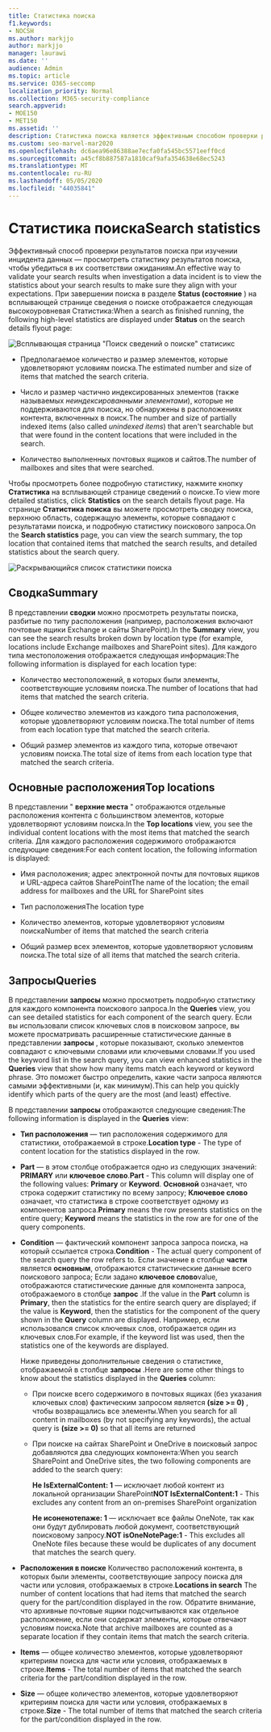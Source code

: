 ```yaml
---
title: Статистика поиска
f1.keywords:
- NOCSH
ms.author: markjjo
author: markjjo
manager: laurawi
ms.date: ''
audience: Admin
ms.topic: article
ms.service: O365-seccomp
localization_priority: Normal
ms.collection: M365-security-compliance
search.appverid:
- MOE150
- MET150
ms.assetid: ''
description: Статистика поиска является эффективным способом проверки результатов поиска и отображения всплывающей страницы "сведения о поиске".
ms.custom: seo-marvel-mar2020
ms.openlocfilehash: dc6aea96e86388ae7ecfa0fa545bc5571eeff0cd
ms.sourcegitcommit: a45cf8b887587a1810caf9afa354638e68ec5243
ms.translationtype: MT
ms.contentlocale: ru-RU
ms.lasthandoff: 05/05/2020
ms.locfileid: "44035841"
---
```

# <a name="search-statistics"></a><span data-ttu-id="a5524-103">Статистика поиска</span><span class="sxs-lookup"><span data-stu-id="a5524-103">Search statistics</span></span>

<span data-ttu-id="a5524-104">Эффективный способ проверки результатов поиска при изучении инцидента данных — просмотреть статистику результатов поиска, чтобы убедиться в их соответствии ожиданиям.</span><span class="sxs-lookup"><span data-stu-id="a5524-104">An effective way to validate your search results when investigation a data incident is to view the statistics about your search results to make sure they align with your expectations.</span></span> <span data-ttu-id="a5524-105">При завершении поиска в разделе **Status (состояние** ) на всплывающей странице сведения о поиске отображается следующая высокоуровневая Статистика:</span><span class="sxs-lookup"><span data-stu-id="a5524-105">When a search as finished running, the following high-level statistics are displayed under **Status** on the search details flyout page:</span></span>

![Всплывающая страница "Поиск сведений о поиске" статисикс](../media/SearchDetailsFlyout.png)

- <span data-ttu-id="a5524-107">Предполагаемое количество и размер элементов, которые удовлетворяют условиям поиска.</span><span class="sxs-lookup"><span data-stu-id="a5524-107">The estimated number and size of items that matched the search criteria.</span></span>

- <span data-ttu-id="a5524-108">Число и размер частично индексированных элементов (также называемых *неиндексированными элементами*), которые не поддерживаются для поиска, но обнаружены в расположениях контента, включенных в поиск.</span><span class="sxs-lookup"><span data-stu-id="a5524-108">The number and size of partially indexed items (also called *unindexed items*) that aren't searchable but that were found in the content locations that were included in the search.</span></span>

- <span data-ttu-id="a5524-109">Количество выполненных почтовых ящиков и сайтов.</span><span class="sxs-lookup"><span data-stu-id="a5524-109">The number of mailboxes and sites that were searched.</span></span>

<span data-ttu-id="a5524-110">Чтобы просмотреть более подробную статистику, нажмите кнопку **Статистика** на всплывающей странице сведений о поиске.</span><span class="sxs-lookup"><span data-stu-id="a5524-110">To view more detailed statistics, click **Statistics** on the search details flyout page.</span></span> <span data-ttu-id="a5524-111">На странице **Статистика поиска** вы можете просмотреть сводку поиска, верхнюю область, содержащую элементы, которые совпадают с результатами поиска, и подробную статистику поискового запроса.</span><span class="sxs-lookup"><span data-stu-id="a5524-111">On the **Search statistics** page, you can view the search summary, the top location that contained items that matched the search results, and detailed statistics about the search query.</span></span>

![Раскрывающийся список статистики поиска](../media/SearchStatisticsDropDownList.png)

## <a name="summary"></a><span data-ttu-id="a5524-113">Сводка</span><span class="sxs-lookup"><span data-stu-id="a5524-113">Summary</span></span>

<span data-ttu-id="a5524-114">В представлении **сводки** можно просмотреть результаты поиска, разбитые по типу расположения (например, расположения включают почтовые ящики Exchange и сайты SharePoint).</span><span class="sxs-lookup"><span data-stu-id="a5524-114">In the **Summary** view, you can see the search results broken down by location type (for example, locations include Exchange mailboxes and SharePoint sites).</span></span> <span data-ttu-id="a5524-115">Для каждого типа местоположения отображается следующая информация:</span><span class="sxs-lookup"><span data-stu-id="a5524-115">The following information is displayed for each location type:</span></span>

- <span data-ttu-id="a5524-116">Количество местоположений, в которых были элементы, соответствующие условиям поиска.</span><span class="sxs-lookup"><span data-stu-id="a5524-116">The number of locations that had items that matched the search criteria.</span></span>

- <span data-ttu-id="a5524-117">Общее количество элементов из каждого типа расположения, которые удовлетворяют условиям поиска.</span><span class="sxs-lookup"><span data-stu-id="a5524-117">The total number of items from each location type that matched the search criteria.</span></span>

- <span data-ttu-id="a5524-118">Общий размер элементов из каждого типа, которые отвечают условиям поиска.</span><span class="sxs-lookup"><span data-stu-id="a5524-118">The total size of items from each location type that matched the search criteria.</span></span>

## <a name="top-locations"></a><span data-ttu-id="a5524-119">Основные расположения</span><span class="sxs-lookup"><span data-stu-id="a5524-119">Top locations</span></span>

<span data-ttu-id="a5524-120">В представлении " **верхние места** " отображаются отдельные расположения контента с большинством элементов, которые удовлетворяют условиям поиска.</span><span class="sxs-lookup"><span data-stu-id="a5524-120">In the **Top locations** view, you see the individual content locations with the most items that matched the search criteria.</span></span> <span data-ttu-id="a5524-121">Для каждого расположения содержимого отображаются следующие сведения:</span><span class="sxs-lookup"><span data-stu-id="a5524-121">For each content location, the following information is displayed:</span></span>

- <span data-ttu-id="a5524-122">Имя расположения; адрес электронной почты для почтовых ящиков и URL-адреса сайтов SharePoint</span><span class="sxs-lookup"><span data-stu-id="a5524-122">The name of the location; the email address for mailboxes and the URL for SharePoint sites</span></span>

- <span data-ttu-id="a5524-123">Тип расположения</span><span class="sxs-lookup"><span data-stu-id="a5524-123">The location type</span></span>

- <span data-ttu-id="a5524-124">Количество элементов, которые удовлетворяют условиям поиска</span><span class="sxs-lookup"><span data-stu-id="a5524-124">Number of items that matched the search criteria</span></span>

- <span data-ttu-id="a5524-125">Общий размер всех элементов, которые удовлетворяют условиям поиска.</span><span class="sxs-lookup"><span data-stu-id="a5524-125">The total size of all items that matched the search criteria.</span></span>

## <a name="queries"></a><span data-ttu-id="a5524-126">Запросы</span><span class="sxs-lookup"><span data-stu-id="a5524-126">Queries</span></span>

<span data-ttu-id="a5524-127">В представлении **запросы** можно просмотреть подробную статистику для каждого компонента поискового запроса.</span><span class="sxs-lookup"><span data-stu-id="a5524-127">In the **Queries** view, you can see detailed statistics for each component of the search query.</span></span> <span data-ttu-id="a5524-128">Если вы использовали список ключевых слов в поисковом запросе, вы можете просматривать расширенные статистические данные в представлении **запросы** , которые показывают, сколько элементов совпадают с ключевыми словами или ключевыми словами.</span><span class="sxs-lookup"><span data-stu-id="a5524-128">If you used the keyword list in the search query, you can view enhanced statistics in the **Queries** view  that show how many items match each keyword or keyword phrase.</span></span> <span data-ttu-id="a5524-129">Это поможет быстро определить, какие части запроса являются самыми эффективными (и, как минимум).</span><span class="sxs-lookup"><span data-stu-id="a5524-129">This can help you quickly identify which parts of the query are the most (and least) effective.</span></span> 

<span data-ttu-id="a5524-130">В представлении **запросы** отображаются следующие сведения:</span><span class="sxs-lookup"><span data-stu-id="a5524-130">The following information is displayed in the **Queries** view:</span></span>

 - <span data-ttu-id="a5524-131">**Тип расположения** — тип расположения содержимого для статистики, отображаемой в строке.</span><span class="sxs-lookup"><span data-stu-id="a5524-131">**Location type** - The type of content location for the statistics displayed in the row.</span></span>

- <span data-ttu-id="a5524-132">**Part** — в этом столбце отображается одно из следующих значений: **PRIMARY** или **ключевое слово**.</span><span class="sxs-lookup"><span data-stu-id="a5524-132">**Part** - This column will display one of the following values: **Primary** or **Keyword**.</span></span> <span data-ttu-id="a5524-133">**Основной** означает, что строка содержит статистику по всему запросу; **Ключевое слово** означает, что статистика в строке соответствует одному из компонентов запроса.</span><span class="sxs-lookup"><span data-stu-id="a5524-133">**Primary** means the row presents statistics on the entire query; **Keyword** means the statistics in the row are for one of the query components.</span></span>

- <span data-ttu-id="a5524-134">**Condition** — фактический компонент запроса запроса поиска, на который ссылается строка.</span><span class="sxs-lookup"><span data-stu-id="a5524-134">**Condition** - The actual query component of the search query the row refers to.</span></span> <span data-ttu-id="a5524-135">Если значение в столбце **части** является **основным**, отображаются статистические данные всего поискового запроса; Если задано **ключевое слово**value, отображаются статистические данные для компонента запроса, отображаемого в столбце **запрос** .</span><span class="sxs-lookup"><span data-stu-id="a5524-135">If the value in the **Part** column is **Primary**, then the statistics for the entire search query are displayed; if the value is **Keyword**, then the statistics for the component of the query shown in the **Query** column are displayed.</span></span> <span data-ttu-id="a5524-136">Например, если использовался список ключевых слов, отображается один из ключевых слов.</span><span class="sxs-lookup"><span data-stu-id="a5524-136">For example, if the keyword list was used, then the statistics one of the keywords are displayed.</span></span>

  <span data-ttu-id="a5524-137">Ниже приведены дополнительные сведения о статистике, отображаемой в столбце **запросы** .</span><span class="sxs-lookup"><span data-stu-id="a5524-137">Here are some other things to know about the statistics displayed in the **Queries** column:</span></span>
  
  - <span data-ttu-id="a5524-138">При поиске всего содержимого в почтовых ящиках (без указания ключевых слов) фактическим запросом является **(size >= 0)** , чтобы возвращались все элементы.</span><span class="sxs-lookup"><span data-stu-id="a5524-138">When you search for all content in mailboxes (by not specifying any keywords), the actual query is **(size >= 0)** so that all items are returned</span></span>
  
  - <span data-ttu-id="a5524-139">При поиске на сайтах SharePoint и OneDrive в поисковый запрос добавляются два следующих компонента:</span><span class="sxs-lookup"><span data-stu-id="a5524-139">When you search SharePoint and OneDrive sites, the two following components are added to the search query:</span></span>
    
    <span data-ttu-id="a5524-140">**Не IsExternalContent: 1** — исключает любой контент из локальной организации SharePoint</span><span class="sxs-lookup"><span data-stu-id="a5524-140">**NOT IsExternalContent:1** - This excludes any content from an on-premises SharePoint organization</span></span>
    
    <span data-ttu-id="a5524-141">**Не исоненотепаже: 1** — исключает все файлы OneNote, так как они будут дублировать любой документ, соответствующий поисковому запросу.</span><span class="sxs-lookup"><span data-stu-id="a5524-141">**NOT isOneNotePage:1** - This excludes all OneNote files because these would be duplicates of any document that matches the search query.</span></span>

- <span data-ttu-id="a5524-142">**Расположения в поиске** Количество расположений контента, в которых были элементы, соответствующие запросу поиска для части или условия, отображаемых в строке.</span><span class="sxs-lookup"><span data-stu-id="a5524-142">**Locations in search** The number of content locations that had items that matched the search query for the part/condition displayed in the row.</span></span> <span data-ttu-id="a5524-143">Обратите внимание, что архивные почтовые ящики подсчитываются как отдельное расположение, если они содержат элементы, которые отвечают условиям поиска.</span><span class="sxs-lookup"><span data-stu-id="a5524-143">Note that archive mailboxes are counted as a separate location if they contain items that match the search criteria.</span></span>

- <span data-ttu-id="a5524-144">**Items** — общее количество элементов, которые удовлетворяют критериям поиска для части или условия, отображаемых в строке.</span><span class="sxs-lookup"><span data-stu-id="a5524-144">**Items** - The total number of items that matched the search criteria for the part/condition displayed in the row.</span></span>

- <span data-ttu-id="a5524-145">**Size** — общее количество элементов, которые удовлетворяют критериям поиска для части или условия, отображаемых в строке.</span><span class="sxs-lookup"><span data-stu-id="a5524-145">**Size** - The total number of items that matched the search criteria for the part/condition displayed in the row.</span></span>

